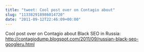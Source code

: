 ```yaml
---
title: "tweet: Cool post over on Contagio about"
slug: "113382918986014720"
date: "2011-09-12T22:46:09+00:00"
---
```

Cool post over on Contagio about Black SEO in Russia: http://contagiodump.blogspot.com/2011/09/russian-black-seo-googleru.html